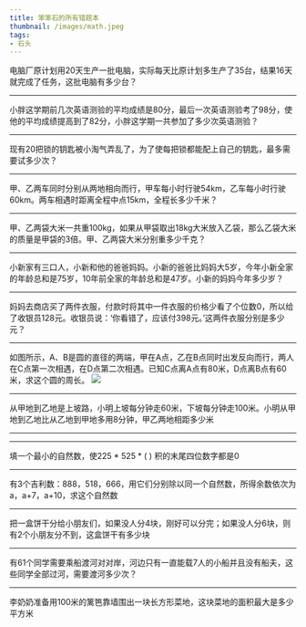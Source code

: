 ```yaml
---
title: 笨笨石的所有错题本
thumbnail: /images/math.jpeg
tags:
- 石头
---
```


电脑厂原计划用20天生产一批电脑，实际每天比原计划多生产了35台，结果16天就完成了任务，这批电脑有多少台？
***
小胖这学期前几次英语测验的平均成绩是80分，最后一次英语测验考了98分，使他的平均成绩提高到了82分，小胖这学期一共参加了多少次英语测验？
***
现有20把锁的钥匙被小淘气弄乱了，为了使每把锁都能配上自己的钥匙，最多需要试多少次？
***
甲、乙两车同时分别从两地相向而行，甲车每小时行驶54km，乙车每小时行驶60km。两车相遇时距离全程中点15km，全程长多少千米？
***
甲、乙两袋大米一共重100kg，如果从甲袋取出18kg大米放入乙袋，那么乙袋大米的质量是甲袋的3倍。甲、乙两袋大米分别重多少千克？
***
小新家有三口人，小新和他的爸爸妈妈。小新的爸爸比妈妈大5岁，今年小新全家的年龄总和是75岁，10年前全家的年龄总和是47岁。小新的妈妈今年多少岁？
***
妈妈去商店买了两件衣服，付款时将其中一件衣服的价格少看了个位数0，所以给了收银员128元。收银员说：‘你看错了，应该付398元。’这两件衣服分别是多少元？
***
如图所示，A、B是圆的直径的两端，甲在A点，乙在B点同时出发反向而行，两人在C点第一次相遇，在D点第二次相遇。已知C点离A点有80米，D点离B点有60米，求这个圆的周长。
![](/images/math/1.jpeg)
***
从甲地到乙地是上坡路，小明上坡每分钟走60米，下坡每分钟走100米。小明从甲地到乙地比从乙地到甲地多用8分钟，甲乙两地相距多少米
***
***
填一个最小的自然数，使225 * 525 * ( ) 积的末尾四位数字都是0
***
有3个吉利数：888，518，666，用它们分别除以同一个自然数，所得余数依次为a，a+7，a+10，求这个自然数
***
把一盒饼干分给小朋友们，如果没人分4块，刚好可以分完；如果没人分6块，则有2个小朋友分不到，这盒饼干有多少块
***
有61个同学需要乘船渡河对对岸，河边只有一直能载7人的小船并且没有船夫，这些同学全部过河，需要渡河多少次？
***
李奶奶准备用100米的篱笆靠墙围出一块长方形菜地，这块菜地的面积最大是多少平方米
